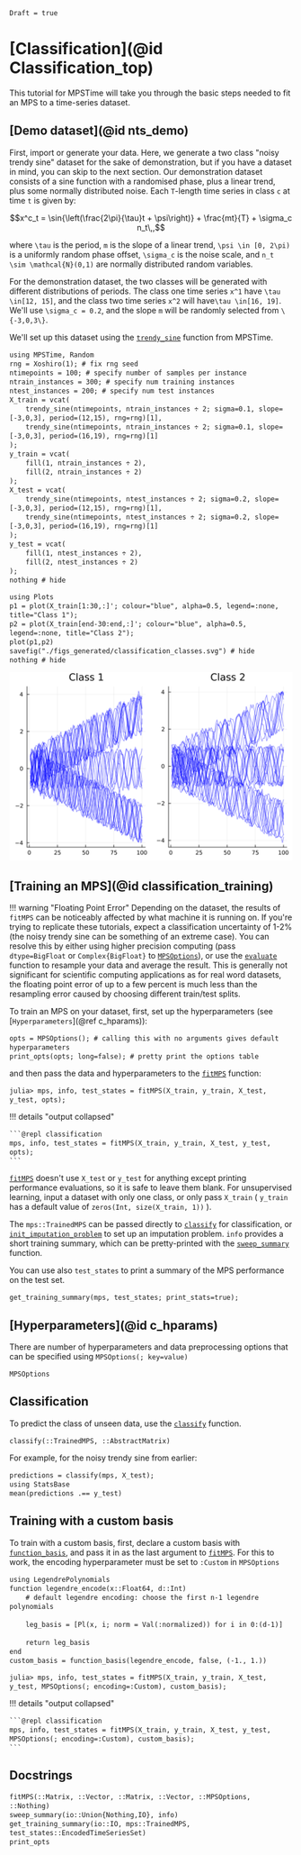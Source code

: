 ```@meta
Draft = true
```
# [Classification](@id Classification_top)

This tutorial for MPSTime will take you through the basic steps needed to fit an MPS to a time-series dataset.

## [Demo dataset](@id nts_demo)

First, import or generate your data. Here, we generate a two class "noisy trendy sine" dataset for the sake of demonstration, but if you have a dataset in mind, you can skip to the next section. Our demonstration dataset consists of a sine function with a randomised phase, plus a linear trend, plus some normally distributed noise. Each ``T``-length time series in class ``c`` at time ``t`` is given by:

```math
x^c_t = \sin{\left(\frac{2\pi}{\tau}t + \psi\right)} + \frac{mt}{T} + \sigma_c n_t\,,
```

where ``\tau`` is the period, ``m`` is the slope of a linear trend, ``\psi \in [0, 2\pi)`` is a uniformly random phase offset, ``\sigma_c`` is the noise scale, and ``n_t \sim \mathcal{N}(0,1)`` are  normally distributed random variables. 

For the demonstration dataset, the two classes will be generated with different distributions of periods. The class one time series ``x^1`` have ``\tau \in[12, 15]``, and the class two time series ``x^2`` will have``\tau \in[16, 19]``. We'll use ``\sigma_c = 0.2``, and the slope ``m`` will be randomly selected from ``\{-3,0,3\}``.


We'll set up this dataset using the [`trendy_sine`](@ref) function from MPSTime.
 
```@example classification; output=false
using MPSTime, Random
rng = Xoshiro(1); # fix rng seed
ntimepoints = 100; # specify number of samples per instance
ntrain_instances = 300; # specify num training instances
ntest_instances = 200; # specify num test instances
X_train = vcat(
    trendy_sine(ntimepoints, ntrain_instances ÷ 2; sigma=0.1, slope=[-3,0,3], period=(12,15), rng=rng)[1],
    trendy_sine(ntimepoints, ntrain_instances ÷ 2; sigma=0.1, slope=[-3,0,3], period=(16,19), rng=rng)[1]
);
y_train = vcat(
    fill(1, ntrain_instances ÷ 2),
    fill(2, ntrain_instances ÷ 2)
);
X_test = vcat(
    trendy_sine(ntimepoints, ntest_instances ÷ 2; sigma=0.2, slope=[-3,0,3], period=(12,15), rng=rng)[1],
    trendy_sine(ntimepoints, ntest_instances ÷ 2; sigma=0.2, slope=[-3,0,3], period=(16,19), rng=rng)[1]
);
y_test = vcat(
    fill(1, ntest_instances ÷ 2),
    fill(2, ntest_instances ÷ 2)
);
nothing # hide
```

```@example classification
using Plots
p1 = plot(X_train[1:30,:]'; colour="blue", alpha=0.5, legend=:none, title="Class 1");
p2 = plot(X_train[end-30:end,:]'; colour="blue", alpha=0.5, legend=:none, title="Class 2");
plot(p1,p2)
savefig("./figs_generated/classification_classes.svg") # hide
nothing # hide
```

![](./figs_generated/classification_classes.svg)

## [Training an MPS](@id classification_training)
!!! warning "Floating Point Error"
    Depending on the dataset, the results of `fitMPS` can be noticeably affected by what machine it is running on. If you're trying to replicate these
    tutorials, expect a classification uncertainty of 1-2% (the noisy trendy sine can be something of an extreme case). You can resolve this by either using higher precision computing (pass `dtype=BigFloat` or `Complex{BigFloat}` to [`MPSOptions`](@ref)), or use the [`evaluate`](@ref) function to resample 
    your data and average the result. This is generally not significant for scientific computing applications as for real word datasets, the floating point error of up to a few percent is much less than the resampling error caused by choosing different train/test splits.


To train an MPS on your dataset, first, set up the hyperparameters (see [`Hyperparameters`](@ref c_hparams)):
```@repl classification
opts = MPSOptions(); # calling this with no arguments gives default hyperparameters
print_opts(opts; long=false); # pretty print the options table
```

and then pass the data and hyperparameters to the [`fitMPS`](@ref) function:

```julia-repl
julia> mps, info, test_states = fitMPS(X_train, y_train, X_test, y_test, opts);
``` 

!!! details "output collapsed"

    ```@repl classification
    mps, info, test_states = fitMPS(X_train, y_train, X_test, y_test, opts);
    ```

[`fitMPS`](@ref) doesn't use `X_test` or `y_test` for anything except printing performance evaluations, so it is safe to leave them blank. For unsupervised learning, input a dataset with only one class, or only pass `X_train` ( `y_train` has a default value of `zeros(Int, size(X_train, 1))` ).

The `mps::TrainedMPS` can be passed directly to [`classify`](@ref) for classification, or [`init_imputation_problem`](@ref) to set up an imputation problem. `info` provides a short training summary, which can be pretty-printed with the [`sweep_summary`](@ref) function.

You can use also `test_states` to print a summary of the MPS performance on the test set.
```@example classification
get_training_summary(mps, test_states; print_stats=true);   

```

## [Hyperparameters](@id c_hparams)

There are number of hyperparameters and data preprocessing options that can be specified using `MPSOptions(; key=value)`


```@docs
MPSOptions
```

## Classification
To predict the class of unseen data, use the [`classify`](@ref) function.

```@docs
classify(::TrainedMPS, ::AbstractMatrix)
```

For example, for the noisy trendy sine from earlier:
```@repl classification
predictions = classify(mps, X_test);
using StatsBase
mean(predictions .== y_test)
```

## Training with a custom basis
To train with a custom basis, first, declare a custom basis with [`function_basis`](@ref), and pass it in as the last argument to [`fitMPS`](@ref). For this to work, the encoding hyperparameter must be set to `:Custom` in `MPSOptions`

```@example classification
using LegendrePolynomials
function legendre_encode(x::Float64, d::Int)
    # default legendre encoding: choose the first n-1 legendre polynomials

    leg_basis = [Pl(x, i; norm = Val(:normalized)) for i in 0:(d-1)] 
    
    return leg_basis
end
custom_basis = function_basis(legendre_encode, false, (-1., 1.))
```

```julia-repl
julia> mps, info, test_states = fitMPS(X_train, y_train, X_test, y_test, MPSOptions(; encoding=:Custom), custom_basis);
```

!!! details "output collapsed"

    ```@repl classification
    mps, info, test_states = fitMPS(X_train, y_train, X_test, y_test, MPSOptions(; encoding=:Custom), custom_basis);
    ```



## Docstrings

```@docs
fitMPS(::Matrix, ::Vector, ::Matrix, ::Vector, ::MPSOptions, ::Nothing)
sweep_summary(io::Union{Nothing,IO}, info)
get_training_summary(io::IO, mps::TrainedMPS, test_states::EncodedTimeSeriesSet)
print_opts
```
